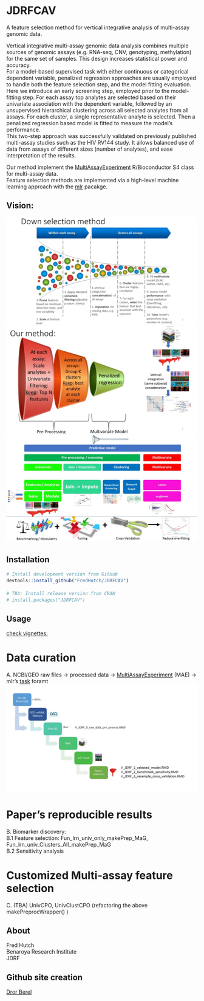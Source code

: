 
<!-- README.md is generated from README.Rmd. Please edit that file -->

# JDRFCAV

A feature selection method for vertical integrative analysis of
multi-assay genomic data.

Vertical integrative multi-assay genomic data analysis combines multiple
sources of genomic assays (e.g. RNA-seq, CNV, genotyping, methylation)
for the same set of samples. This design increases statistical power and
accuracy.  
For a model-based supervised task with either continuous or categorical
dependent variable, penalized regression approaches are usually employed
to handle both the feature selection step, and the model fitting
evaluation.  
Here we introduce an early screening step, employed prior to the
model-fitting step. For each assay top analytes are selected based on
their univariate association with the dependent variable, followed by an
unsupervised hierarchical clustering across all selected analytes from
all assays. For each cluster, a single representative analyte is
selected. Then a penalized regression based model is fitted to measure
the model’s performance.  
This two-step approach was successfully validated on previously
published multi-assay studies such as the HIV RV144 study. It allows
balanced use of data from assays of different sizes (number of
analytes), and ease interpretation of the results.

Our method implement the
[MultiAssayExperiment](http://bioconductor.org/packages/release/bioc/html/MultiAssayExperiment.html)
R/Bioconductor S4 class for multi-assay data.  
Feature selection methods are implemented via a high-level machine
learning approach with the [mlr](https://mlr.mlr-org.com/)
pacakge.

## Vision:

![](man/figures/Slide1.JPG)<!-- -->![](man/figures/Slide2.JPG)<!-- -->![](man/figures/Slide3.JPG)<!-- -->

## Installation

``` r
# Install development version from GitHub
devtools::install_github("FredHutch/JDRFCAV")

# TBA: Install release version from CRAN
# install.packages("JDRFCAV")
```

## Usage

[check
vignettes:](https://github.com/FredHutch/JDRFCAV/tree/master/vignettes)

# Data curation

A. NCBI/GEO raw files -\> processed data -\>
[MultiAssayExperiment](http://bioconductor.org/packages/release/bioc/html/MultiAssayExperiment.html)
(MAE) -\> mlr’s
[task](https://mlr.mlr-org.com/articles/tutorial/task.html) foramt
![](man/figures/rawdata.JPG)<!-- -->

# Paper’s reproducible results

B. Biomarker discovery:  
B.1 Feature selection: Fun\_lrn\_univ\_only\_makePrep\_MaG,
Fun\_lrn\_univ\_Clusters\_All\_makePrep\_MaG  
B.2 Sensitivity analysis

# Customized Multi-assay feature selection

C. (TBA) UnivCPO, UnivClustCPO (refactoring the above
makePreprocWrapper() )

## About

Fred Hutch  
Benaroya Research Institute  
JDRF

## Github site creation

[Dror Berel](https://drorberel.github.io/)
